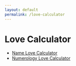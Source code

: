 ```yaml
---
layout: default
permalink: /love-calculator
---
```


<h1>Love Calculator</h1>
<ul>
  <li><a href="/compatibility_calculator.html">Name Love Calculator</a></li>
  <li><a href="/numerology.html">Numerology Love Calculator</a></li>